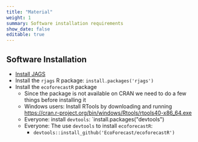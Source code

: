 ```yaml
---
title: "Material"
weight: 1
summary: Software installation requirements
show_date: false
editable: true
---
```


## Software Installation

* [Install JAGS](https://sourceforge.net/projects/mcmc-jags/files/)
* Install the `rjags` R package: `install.packages('rjags')`
* Install the `ecoforecastR` package
  * Since the package is not available on CRAN we need to do a few things before installing it
  * Windows users: Install RTools by downloading and running https://cran.r-project.org/bin/windows/Rtools/rtools40-x86_64.exe
  * Everyone: install `devtools`: `install.packages("devtools")
  * Everyone: The use `devtools` to install `ecoforecastR`:
    * `devtools::install_github('EcoForecast/ecoforecastR')`
